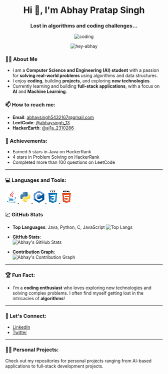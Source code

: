 <h1 align="center">Hi 👋, I'm Abhay Pratap Singh</h1>
<h3 align="center">Lost in algorithms and coding challenges...</h3>

<p align="center">
  <img src="https://media.giphy.com/media/H7f5ZGjvKXBaLbBigO/giphy.gif" alt="coding" width="400" />
</p>

<p align="center"> 
  <img src="https://komarev.com/ghpvc/?username=hey-abhay&label=Profile%20views&color=0e75b6&style=flat" alt="hey-abhay" />
</p>

### 👨‍💻 About Me
- I am a **Computer Science and Engineering (AI) student** with a passion for **solving real-world problems** using algorithms and data structures.
- I enjoy **coding**, building **projects**, and exploring **new technologies**.
- Currently learning and building **full-stack applications**, with a focus on **AI** and **Machine Learning**.

### 📫 How to reach me:
- **Email**: [abhaysingh5432167@gmail.com](mailto:abhaysingh5432167@gmail.com)
- **LeetCode**: [@abhaysingh_13](https://www.leetcode.com/abhaysingh_13)
- **HackerEarth**: [@ai1a_2310286](https://www.hackerearth.com/@ai1a_2310286)

### 🎯 Achievements:
- Earned 5 stars in Java on HackerRank
- 4 stars in Problem Solving on HackerRank
- Completed more than 100 questions on LeetCode
---

### 💻 Languages and Tools:
<p align="left">
  <a href="https://www.java.com" target="_blank" rel="noreferrer"> <img src="https://raw.githubusercontent.com/devicons/devicon/master/icons/java/java-original.svg" alt="java" width="40" height="40"/> </a>
  <a href="https://www.python.org" target="_blank" rel="noreferrer"> <img src="https://raw.githubusercontent.com/devicons/devicon/master/icons/python/python-original.svg" alt="python" width="40" height="40"/> </a>
  <a href="https://www.cprogramming.com/" target="_blank" rel="noreferrer"> <img src="https://raw.githubusercontent.com/devicons/devicon/master/icons/c/c-original.svg" alt="c" width="40" height="40"/> </a>
  <a href="https://www.w3schools.com/css/" target="_blank" rel="noreferrer"> <img src="https://raw.githubusercontent.com/devicons/devicon/master/icons/css3/css3-original-wordmark.svg" alt="css3" width="40" height="40"/> </a>
  <a href="https://www.w3.org/html/" target="_blank" rel="noreferrer"> <img src="https://raw.githubusercontent.com/devicons/devicon/master/icons/html5/html5-original-wordmark.svg" alt="html5" width="40" height="40"/> </a>
</p>

### 📈 GitHub Stats
- **Top Languages**: Java, Python, C, JavaScript
![Top Langs](https://github-readme-stats.vercel.app/api/top-langs/?username=hey-abhay&langs_count=6&layout=compact&theme=radical)

- **GitHub Stats**:  
![Abhay's GitHub Stats](https://github-readme-stats.vercel.app/api?username=hey-abhay&show_icons=true&count_private=true&hide_title=true&hide=prs&theme=radical)

- **Contribution Graph**:  
![Abhay's Contribution Graph](https://activity-graph.herokuapp.com/graph?username=hey-abhay&theme=react-dark)

---

### 🏆 Fun Fact:
- I'm a **coding enthusiast** who loves exploring new technologies and solving complex problems. I often find myself getting lost in the intricacies of **algorithms**!

---

### 🚀 Let's Connect:
- [LinkedIn](https://www.linkedin.com/in/abhay-singh-b47405315)
- [Twitter](https://twitter.com/Abhay_Singh)

---

### 👨‍💻 Personal Projects:
Check out my repositories for personal projects ranging from AI-based applications to full-stack development projects.
